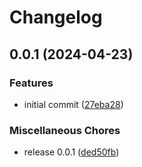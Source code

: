 # Changelog

## 0.0.1 (2024-04-23)


### Features

* initial commit ([27eba28](https://github.com/daribock/nodejs-boilerplate/commit/27eba28dfa022960d9a7ab4017947766b7f5e5d2))


### Miscellaneous Chores

* release 0.0.1 ([ded50fb](https://github.com/daribock/nodejs-boilerplate/commit/ded50fbd6771d29125cfe7200f7d4266e3d692a9))

